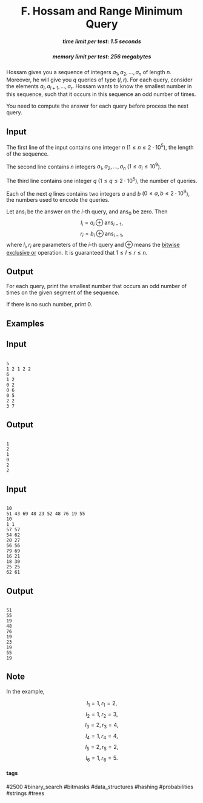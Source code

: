<h1 style='text-align: center;'> F. Hossam and Range Minimum Query</h1>

<h5 style='text-align: center;'>time limit per test: 1.5 seconds</h5>
<h5 style='text-align: center;'>memory limit per test: 256 megabytes</h5>

Hossam gives you a sequence of integers $a_1, \, a_2, \, \dots, \, a_n$ of length $n$. Moreover, he will give you $q$ queries of type $(l, \, r)$. For each query, consider the elements $a_l, \, a_{l + 1}, \, \dots, \, a_r$. Hossam wants to know the smallest number in this sequence, such that it occurs in this sequence an odd number of times.

You need to compute the answer for each query before process the next query.

## Input

The first line of the input contains one integer $n$ ($1 \le n \le 2 \cdot 10^5$), the length of the sequence.

The second line contains $n$ integers $a_1, \, a_2, \, \dots, \, a_n$ ($1 \le a_i \le 10^9$).

The third line contains one integer $q$ ($1 \le q \le 2 \cdot 10^5$), the number of queries.

Each of the next $q$ lines contains two integers $a$ and $b$ ($0 \le a, \, b \le 2 \cdot 10^9$), the numbers used to encode the queries. 

Let $\mathrm{ans}_i$ be the answer on the $i$-th query, and $\mathrm{ans}_0$ be zero. Then $$l_i = a_i \oplus \mathrm{ans}_{i - 1},$$ $$r_i = b_i \oplus \mathrm{ans}_{i - 1},$$ where $l_i, \, r_i$ are parameters of the $i$-th query and $\oplus$ means the [bitwise exclusive or](https://en.wikipedia.org/wiki/Bitwise_operation#XOR) operation. It is guaranteed that $1 \le l \le r \le n$.

## Output

For each query, print the smallest number that occurs an odd number of times on the given segment of the sequence.

If there is no such number, print $0$.

## Examples

## Input


```

5
1 2 1 2 2
6
1 2
0 2
0 6
0 5
2 2
3 7

```
## Output


```

1
2
1
0
2
2

```
## Input


```

10
51 43 69 48 23 52 48 76 19 55
10
1 1
57 57
54 62
20 27
56 56
79 69
16 21
18 30
25 25
62 61

```
## Output


```

51
55
19
48
76
19
23
19
55
19

```
## Note

In the example,

$$l_1 = 1, \, r_1 = 2,$$ $$l_2 = 1, \, r_2 = 3,$$ $$l_3 = 2, \, r_3 = 4,$$ $$l_4 = 1, \, r_4 = 4,$$ $$l_5 = 2, \, r_5 = 2,$$ $$l_6 = 1, \, r_6 = 5.$$



#### tags 

#2500 #binary_search #bitmasks #data_structures #hashing #probabilities #strings #trees 